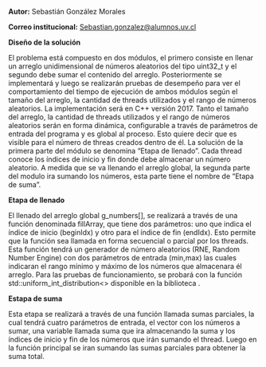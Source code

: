 **Autor:** Sebastián González Morales

**Correo institucional:** Sebastian.gonzalez@alumnos.uv.cl

**Diseño de la solución**


El problema está compuesto en dos módulos, el primero consiste en llenar un arreglo unidimensional de números aleatorios del tipo uint32_t y el segundo debe sumar el contenido del arreglo. Posteriormente se implementará y luego se realizarán pruebas de desempeño para ver el comportamiento del tiempo de ejecución de ambos módulos según el tamaño del arreglo, la cantidad de threads utilizados y el rango de números aleatorios. La implementación será en C++ versión 2017.
Tanto el tamaño del arreglo, la cantidad de threads utilizados y el rango de números aleatorios serán en forma dinámica, configurable a través de parámetros de entrada del programa y es global al proceso. Esto quiere decir que es visible para el número de threas creados dentro de él. La solución de la primera parte del módulo se denomina “Etapa de llenado”. Cada thread conoce los índices de inicio y fin donde debe almacenar un número aleatorio.
A medida que se va llenando el arreglo global, la segunda parte del modulo ira sumando los números, esta parte tiene el nombre de “Etapa de suma”.

**Etapa de llenado**

El llenado del arreglo global g_numbers[], se realizará a través de una función denominada fillArray, que tiene dos parámetros: uno que indica el índice de inicio (beginIdx) y otro para el índice de fin (endIdx). Esto permite que la función sea llamada en forma secuencial o parcial por los threads. Esta función tendrá un generador de número aleatorios (RNE, Random Number Engine) con dos parámetros de entrada (min,max) las cuales indicaran el rango mínimo y máximo de los números que almacenara él arreglo. Para las pruebas de funcionamiento, se probará con la función std::uniform_int_distribution<> disponible en la biblioteca <random>.

**Estapa de suma**
  
Esta etapa se realizará a través de una función llamada sumas parciales, la cual tendrá cuatro parámetros de entrada, el vector con los números a sumar, una variable llamada suma que ira almacenando la suma y los índices de inicio y fin de los números que irán sumando el thread.
Luego en la función principal se iran sumando las sumas parciales para obtener la suma total.
